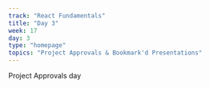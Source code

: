 ```yaml
---
track: "React Fundamentals"
title: "Day 3"
week: 17
day: 3
type: "homepage"
topics: "Project Approvals & Bookmark'd Presentations"
---
```


Project Approvals day
